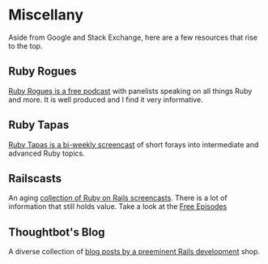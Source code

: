 # Miscellany

Aside from Google and Stack Exchange, here are a few resources that rise to the top.

## Ruby Rogues

[Ruby Rogues is a free podcast](http://rubyrogues.com/) with panelists speaking on all things Ruby and more.
It is well produced and I find it very informative.

## Ruby Tapas

[Ruby Tapas is a bi-weekly screencast](http://www.rubytapas.com/) of short forays into intermediate and advanced Ruby topics.

## Railscasts

An aging [collection of Ruby on Rails screencasts](
http://railscasts.com/).
There is a lot of information that still holds value.
Take a look at the [Free Episodes](http://railscasts.com/?type=free)

## Thoughtbot's Blog

A diverse collection of [blog posts by a preeminent Rails development](http://robots.thoughtbot.com/) shop.
